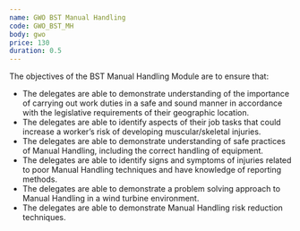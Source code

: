 ```yaml
---
name: GWO BST Manual Handling
code: GWO_BST_MH
body: gwo
price: 130
duration: 0.5
---
```


The objectives of the BST Manual Handling Module are to ensure that:

- The delegates are able to demonstrate understanding of the importance of carrying out work duties in a safe and sound manner in accordance with the legislative requirements of their geographic location.
- The delegates are able to identify aspects of their job tasks that could increase a worker’s risk of developing muscular/skeletal injuries.
- The delegates are able to demonstrate understanding of safe practices of Manual Handling, including the correct handling of equipment.   
- The delegates are able to identify signs and symptoms of injuries related to poor Manual Handling techniques and have knowledge of reporting methods.
- The delegates are able to demonstrate a problem solving approach to Manual Handling in a wind turbine environment.   
- The delegates are able to demonstrate Manual Handling risk reduction techniques.
